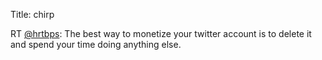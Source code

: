 Title: chirp

RT <a href="http://twitter.com/hrtbps">@hrtbps</a>: The best way to monetize your twitter account is to delete it and spend your time doing anything else.
